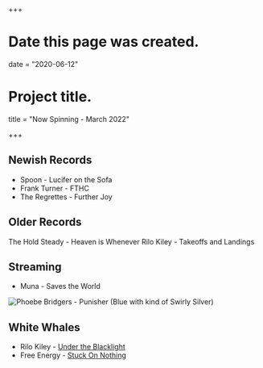 +++
# Date this page was created.
date = "2020-06-12"

# Project title.
title = "Now Spinning - March 2022"

+++

## Newish Records
* Spoon - Lucifer on the Sofa
* Frank Turner - FTHC
* The Regrettes - Further Joy

## Older Records
The Hold Steady - Heaven is Whenever
Rilo Kiley - Takeoffs and Landings

## Streaming

* Muna - Saves the World



![Phoebe Bridgers - Punisher (Blue with kind of Swirly Silver)](/img/punisher.jpg)

## White Whales
* Rilo Kiley - [Under the Blacklight](https://www.discogs.com/Rilo-Kiley-Under-The-Blacklight/release/3077280)
* Free Energy - [Stuck On Nothing](https://www.discogs.com/Free-Energy-Stuck-On-Nothing/release/2260616)



